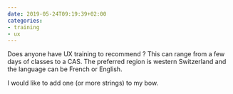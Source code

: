 ```yaml
---
date: 2019-05-24T09:19:39+02:00
categories:
- training
- ux
---
```

Does anyone have UX training to recommend ? This can range from a few days of classes to a CAS. The preferred region is western Switzerland and the language can be French or English.

I would like to add one (or more strings) to my bow.
